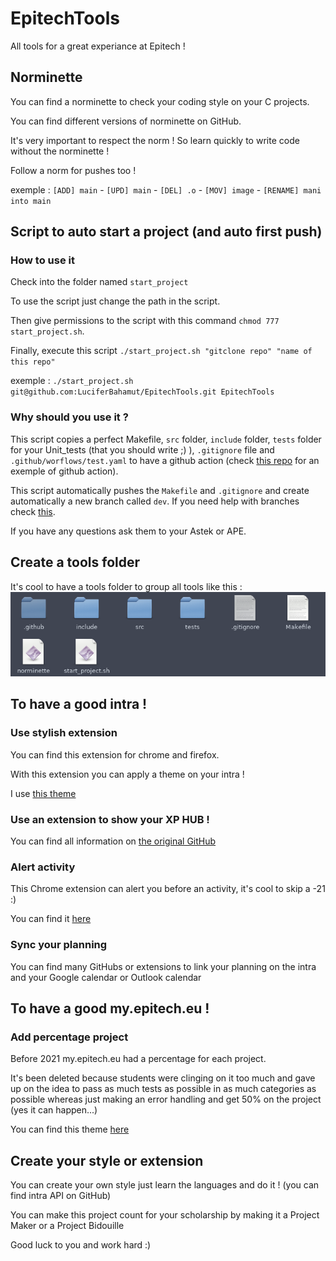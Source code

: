 # EpitechTools
All tools for a great experiance at Epitech !

## Norminette

You can find a norminette to check your coding style on your C projects.

You can find different versions of norminette on GitHub.

It's very important to respect the norm ! So learn quickly to write code without the norminette !

Follow a norm for pushes too !

exemple : `[ADD] main` - `[UPD] main` - `[DEL] .o` - `[MOV] image` - `[RENAME] mani into main`

## Script to auto start a project (and auto first push)

### How to use it

Check into the folder named `start_project`

To use the script just change the path in the script.

Then give permissions to the script with this command `chmod 777 start_project.sh`.

Finally, execute this script `./start_project.sh "gitclone repo" "name of this repo"`

exemple : `./start_project.sh git@github.com:LuciferBahamut/EpitechTools.git EpitechTools`

### Why should you use it ?

This script copies a perfect Makefile, `src` folder, `include` folder, `tests` folder for your Unit_tests (that you should write ;) ), `.gitignore` file and `.github/worflows/test.yaml` to have a github action (check [this repo](https://github.com/LuciferBahamut/workshop-ga-LuciferBahamut) for an exemple of github action).

This script automatically pushes the `Makefile` and `.gitignore` and create automatically a new branch called `dev`. If you need help with branches check [this](https://riptutorial.com/git/example/1633/creating-and-checking-out-new-branches).

If you have any questions ask them to your Astek or APE.

## Create a tools folder

It's cool to have a tools folder to group all tools like this :
![toolsfolder](img/toolsfolder.png)

## To have a good intra !

### Use stylish extension

You can find this extension for chrome and firefox.

With this extension you can apply a theme on your intra !

I use [this theme](https://userstyles.org/styles/136022/epitech-flat-intranet)

### Use an extension to show your XP HUB !

You can find all information on [the original GitHub](https://github.com/NialaH/intraxphub_chrome)

### Alert activity

This Chrome extension can alert you before an activity, it's cool to skip a -21 :)

You can find it [here](https://chrome.google.com/webstore/detail/epitech-manager/jekeepplfbimflieidnckjigmmnjaadm?hl=fr)

### Sync your planning

You can find many GitHubs or extensions to link your planning on the intra and your Google calendar or Outlook calendar

## To have a good my.epitech.eu !

### Add percentage project

Before 2021 my.epitech.eu had a percentage for each project. 

It's been deleted because students were clinging on it too much and gave up on the idea to pass as much tests as possible in as much categories as possible whereas just making an error handling and get 50% on the project (yes it can happen...)

You can find this theme [here](https://github.com/alwyn974/MyEpitechExt)

## Create your style or extension

You can create your own style just learn the languages and do it ! (you can find intra API on GitHub)

You can make this project count for your scholarship by making it a Project Maker or a Project Bidouille



Good luck to you and work hard :)